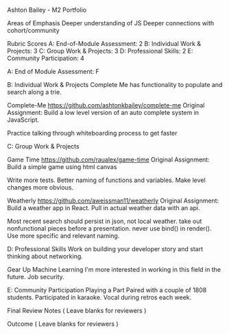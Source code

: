 Ashton Bailey - M2 Portfolio

Areas of Emphasis
Deeper understanding of JS
Deeper connections with cohort/community

Rubric Scores
A: End-of-Module Assessment: 2
B: Individual Work & Projects: 3
C: Group Work & Projects: 3
D: Professional Skills: 2
E: Community Participation: 4

A: End of Module Assessment: F

B: Individual Work & Projects
Complete Me has functionality to populate and search along a trie.

Complete-Me
https://github.com/ashtonkbailey/complete-me
Original Assignment:
Build a low level version of an auto complete system in JavaScript.

Practice talking through whiteboarding process to get faster

C: Group Work & Projects

Game Time
https://github.com/raualex/game-time
Original Assignment:
Build a simple game using html canvas

Write more tests. Better naming of functions and variables. Make level changes more obvious.


Weatherly
https://github.com/aweissman11/weatherly
Original Assignment:
Build a weather app in React. Pull in actual weather data with an api.

Most recent search should persist in json, not local weather. take out nonfunctional pieces before a presentation. never use bind() in render(). Use more specific and relevant naming.


D: Professional Skills
Work on building your developer story and start thinking about networking.

Gear Up
Machine Learning
I'm more interested in working in this field in the future. Job security.

E: Community Participation
Playing a Part
Paired with a couple of 1808 students. Participated in karaoke. Vocal during retros each week.

Final Review
Notes
( Leave blanks for reviewers )

Outcome
( Leave blanks for reviewers )
